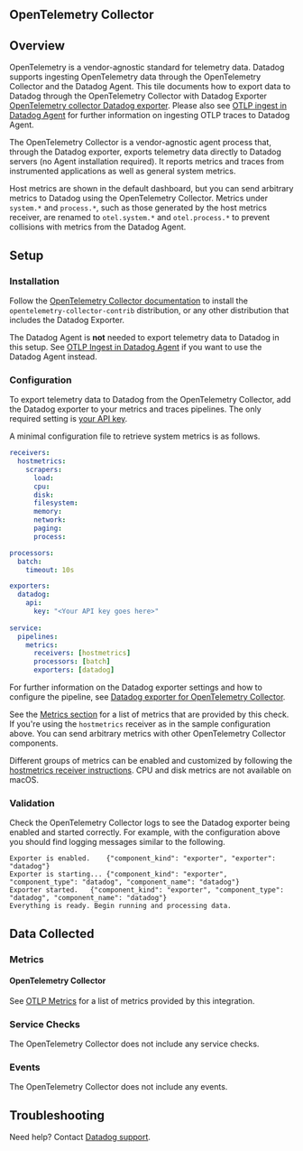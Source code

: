 ## OpenTelemetry Collector

## Overview

OpenTelemetry is a vendor-agnostic standard for telemetry data. Datadog supports ingesting OpenTelemetry data through the OpenTelemetry Collector and the Datadog Agent. This tile documents how to export data to Datadog through the OpenTelemetry Collector with Datadog Exporter [OpenTelemetry collector Datadog exporter][3]. Please also see [OTLP ingest in Datadog Agent][7] for further information on ingesting OTLP traces to Datadog Agent.

The OpenTelemetry Collector is a vendor-agnostic agent process that, through the Datadog exporter, exports telemetry data directly to Datadog servers (no Agent installation required). It reports metrics and traces from instrumented applications as well as general system metrics.

Host metrics are shown in the default dashboard, but you can send arbitrary metrics to Datadog using the OpenTelemetry Collector. Metrics under `system.*` and `process.*`, such as those generated by the host metrics receiver, are renamed to `otel.system.*` and `otel.process.*` to prevent collisions with metrics from the Datadog Agent.

## Setup

### Installation

Follow the [OpenTelemetry Collector documentation][1] to install the `opentelemetry-collector-contrib` distribution, or any other distribution that includes the Datadog Exporter.

The Datadog Agent is **not** needed to export telemetry data to Datadog in this setup. See [OTLP Ingest in Datadog Agent][7] if you want to use the Datadog Agent instead.
### Configuration

To export telemetry data to Datadog from the OpenTelemetry Collector, add the Datadog exporter to your metrics and traces pipelines.
The only required setting is [your API key][2].

A minimal configuration file to retrieve system metrics is as follows.

``` yaml
receivers:
  hostmetrics:
    scrapers:
      load:
      cpu:
      disk:
      filesystem:
      memory:
      network:
      paging:
      process:

processors:
  batch:
    timeout: 10s

exporters:
  datadog:
    api:
      key: "<Your API key goes here>"
      
service:
  pipelines:
    metrics:
      receivers: [hostmetrics]
      processors: [batch]
      exporters: [datadog]
```

For further information on the Datadog exporter settings and how to configure the pipeline, see [Datadog exporter for OpenTelemetry Collector][3].

See the [Metrics section][5] for a list of metrics that are provided by this check. If you're using the `hostmetrics` receiver as in the sample configuration above. You can send arbitrary metrics with other OpenTelemetry Collector components.

Different groups of metrics can be enabled and customized by following the [hostmetrics receiver instructions][4].
CPU and disk metrics are not available on macOS.

### Validation

Check the OpenTelemetry Collector logs to see the Datadog exporter being enabled and started correctly.
For example, with the configuration above you should find logging messages similar to the following.

``` 
Exporter is enabled.	{"component_kind": "exporter", "exporter": "datadog"}
Exporter is starting...	{"component_kind": "exporter", "component_type": "datadog", "component_name": "datadog"}
Exporter started.	{"component_kind": "exporter", "component_type": "datadog", "component_name": "datadog"}
Everything is ready. Begin running and processing data.
```

## Data Collected

### Metrics

#### OpenTelemetry Collector

See [OTLP Metrics][5] for a list of metrics provided by this integration.

### Service Checks

The OpenTelemetry Collector does not include any service checks.

### Events

The OpenTelemetry Collector does not include any events.

## Troubleshooting

Need help? Contact [Datadog support][6].


[1]: https://opentelemetry.io/docs/collector/getting-started/
[2]: https://app.datadoghq.com/organization-settings/api-keys
[3]: https://docs.datadoghq.com/tracing/setup_overview/open_standards/otel_collector_datadog_exporter/
[4]: https://github.com/open-telemetry/opentelemetry-collector/tree/master/receiver/
[5]: https://docs.datadoghq.com/metrics/otlp/
[6]: https://docs.datadoghq.com/help/
[7]: https://docs.datadoghq.com/tracing/setup_overview/open_standards/otlp_ingest_in_the_agent/

